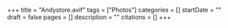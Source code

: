 +++
title = "Andystore.avif"
tags = ["Photos"]
categories = []
startDate = ""
draft = false
pages = []
description = ""
citations = []
+++
